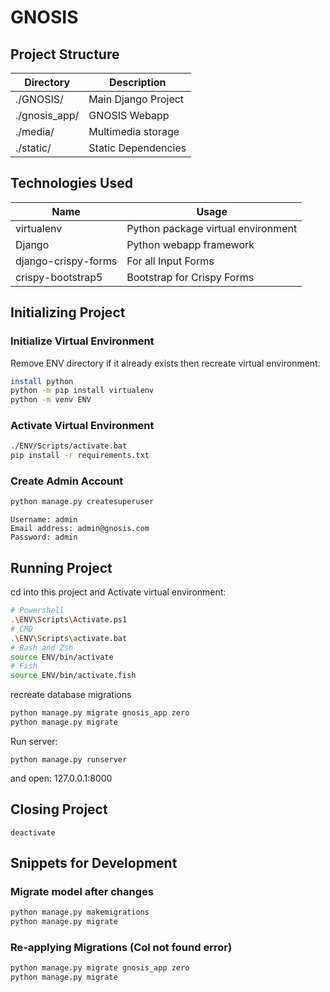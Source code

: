# GNOSIS

## Project Structure

| Directory     | Description         |
| ------------- | ------------------- |
| ./GNOSIS/     | Main Django Project |
| ./gnosis_app/ | GNOSIS Webapp       |
| ./media/      | Multimedia storage  |
| ./static/     | Static Dependencies |

## Technologies Used

| Name                | Usage                              |
| ------------------- | ---------------------------------- |
| virtualenv          | Python package virtual environment |
| Django              | Python webapp framework            |
| django-crispy-forms | For all Input Forms                |
| crispy-bootstrap5   | Bootstrap for Crispy Forms         |


## Initializing Project

### Initialize Virtual Environment

Remove ENV directory if it already exists then recreate virtual environment:

```sh
install python
python -m pip install virtualenv
python -m venv ENV
```

### Activate Virtual Environment

```sh
./ENV/Scripts/activate.bat
pip install -r requirements.txt
```

### Create Admin Account

```sh
python manage.py createsuperuser
```

```
Username: admin
Email address: admin@gnosis.com
Password: admin
```

## Running Project

cd into this project and Activate virtual environment:

```sh
# Powershell
.\ENV\Scripts\Activate.ps1
# CMD
.\ENV\Scripts\activate.bat
# Bash and Zsh
source ENV/bin/activate
# Fish
source ENV/bin/activate.fish
```

recreate database migrations

```sh
python manage.py migrate gnosis_app zero
python manage.py migrate
```

Run server:

```
python manage.py runserver
```

and open: 127.0.0.1:8000

## Closing Project

```
deactivate
```

## Snippets for Development

### Migrate model after changes

```sh
python manage.py makemigrations
python manage.py migrate
```

### Re-applying Migrations (Col not found error)

```sh
python manage.py migrate gnosis_app zero
python manage.py migrate
```
